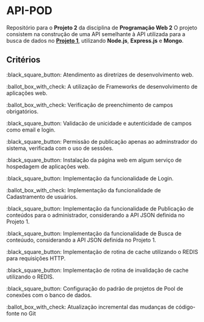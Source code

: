 # API-POD
Repositório para o **Projeto 2** da disciplina de **Programação Web 2**
O projeto consistem na construção de uma API semelhante à API utilizada para a busca de dados no **[Projeto 1](https://github.com/silveiralh/AJAX-API-APOD)**, utilizando **Node.js**, **Express.js** e **Mongo**.

## Critérios 
<p>
<p>:black_square_button:  Atendimento as diretrizes de desenvolvimento web. 
<p>:ballot_box_with_check:  A utilização de Frameworks de desenvolvimento de aplicações web.
<p>:ballot_box_with_check:  Verificação de preenchimento de campos obrigatórios.
<p>:black_square_button:  Validacão de unicidade e autenticidade de campos como email e login.
<p>:black_square_button:  Permissão de publicação apenas ao adminstrador do sistema, verificada com o uso de sessões.
<p>:black_square_button:  Instalação da página web em algum serviço de hospedagem de aplicações web.
<p>:black_square_button:  Implementação da funcionalidade de Login. 
<p>:ballot_box_with_check:  Implementação da funcionalidade de Cadastramento de usuários.
<p>:black_square_button:  Implementação da funcionalidade de Publicação de conteúdos para o administrador, considerando a API JSON definida no Projeto 1.
<p>:black_square_button:  Implementação da funcionalidade de Busca de conteúudo, considerando a API JSON definida no Projeto 1.
<p>:black_square_button:  Implementação de rotina de cache utilizando o REDIS para requisições HTTP. 
<p>:black_square_button:  Implementação de rotina de invalidação de cache utilizando o REDIS.
<p>:black_square_button:  Configuração do padrão de projetos de Pool de conexões com o banco de dados.
<p>:ballot_box_with_check:  Atualização incremental das mudanças de código-fonte no Git
